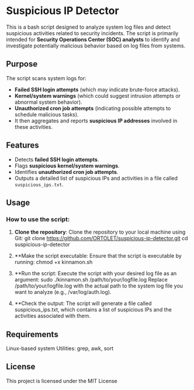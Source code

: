 # Suspicious IP Detector

This is a bash script designed to analyze system log files and detect suspicious activities related to security incidents. 
The script is primarily intended for **Security Operations Center (SOC) analysts** to identify and investigate potentially malicious behavior based on log files from systems.

## Purpose
The script scans system logs for:
- **Failed SSH login attempts** (which may indicate brute-force attacks).
- **Kernel/system warnings** (which could suggest intrusion attempts or abnormal system behavior).
- **Unauthorized cron job attempts** (indicating possible attempts to schedule malicious tasks).
- It then aggregates and reports **suspicious IP addresses** involved in these activities.

## Features
- Detects **failed SSH login attempts**.
- Flags **suspicious kernel/system warnings**.
- Identifies **unauthorized cron job attempts**.
- Outputs a detailed list of suspicious IPs and activities in a file called `suspicious_ips.txt`.

## Usage

### How to use the script:
1. **Clone the repository**:
     Clone the repository to your local machine using Git:
     git clone https://github.com/ORTOLET/suspicious-ip-detector.git
     cd suspicious-ip-detector

2. **Make the script executable: Ensure that the script is executable by running:
     chmod +x kinnamon.sh

3. **Run the script: Execute the script with your desired log file as an argument:
     sudo ./kinnamon.sh /path/to/your/logfile.log
     Replace /path/to/your/logfile.log with the actual path to the system log file you want to analyze (e.g., /var/log/auth.log).

4. **Check the output: The script will generate a file called suspicious_ips.txt, which contains a list of suspicious IPs and the activities associated with them.

## Requirements
   Linux-based system
   Utilities: grep, awk, sort

## License
   This project is licensed under the MIT License

